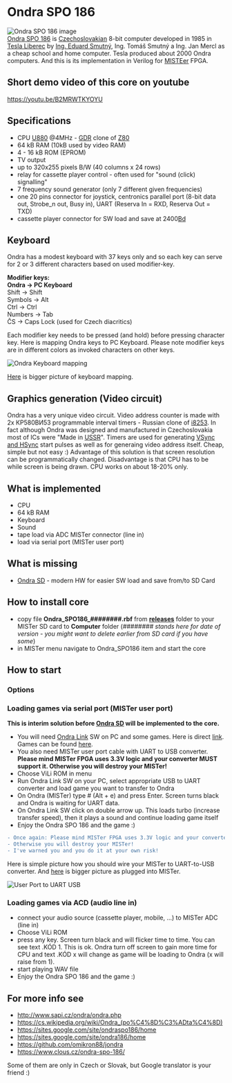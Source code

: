 # Ondra SPO 186
![Ondra SPO 186 image](/pictures/Ondra_th.jpg)  
[Ondra SPO 186](https://cs.wikipedia.org/wiki/Ondra_(po%C4%8D%C3%ADta%C4%8D)) is [Czechoslovakian](https://en.wikipedia.org/wiki/Czechoslovakia) 8-bit computer developed in 1985 in [Tesla Liberec](https://en.wikipedia.org/wiki/Tesla_(Czechoslovak_company)) by [Ing. Eduard Smutný](https://cs.wikipedia.org/wiki/Eduard_Smutn%C3%BD), Ing. Tomáš Smutný a Ing. Jan Mercl as a cheap school and home computer. Tesla produced about 2000 Ondra computers.
And this is its implementation in Verilog for [MISTEer](https://github.com/MiSTer-devel/Main_MiSTer/wiki) FPGA.

## Short demo video of this core on youtube

https://youtu.be/B2MRWTKYOYU

## Specifications

* CPU [U880](https://en.wikipedia.org/wiki/U880) @4MHz - [GDR](https://en.wikipedia.org/wiki/East_Germany) clone of [Z80](https://en.wikipedia.org/wiki/Z80)
* 64 kB RAM (10kB used by video RAM)
* 4 - 16 kB ROM (EPROM) 
* TV output 
* up to 320x255 pixels B/W (40 columns x 24 rows)
* relay for cassette player control - often used for "sound (click) signalling"
* 7 frequency sound generator (only 7 different given frequencies)
* one 20 pins connector for joystick, centronics parallel port (8-bit data out, Strobe_n out, Busy in), UART (Reserva In = RXD, Reserva Out = TXD)
* cassette player connector for SW load and save at 2400[Bd](https://en.wikipedia.org/wiki/Baud)

## Keyboard

Ondra has a modest keyboard with 37 keys only and so each key can serve for 2 or 3 different characters based on used modifier-key.

**Modifier keys:**  
**Ondra      -> PC Keyboard**  
Shift      -> Shift  
Symbols    -> Alt  
Ctrl       -> Ctrl  
Numbers    -> Tab  
ČS         -> Caps Lock (used for Czech diacritics)  

Each modifier key needs to be pressed (and hold) before pressing character key. 
Here is mapping Ondra keys to PC Keyboard. Please note modifier keys are in different colors as invoked characters on other keys.

![Ondra Keyboard mapping](/pictures/OndraKeyboardMapping_small.jpg)

[Here](/pictures/OndraKeyboardMapping.jpg) is bigger picture of keyboard mapping.

## Graphics generation (Video circuit)

Ondra has a very unique video circuit. Video address counter is made with 2x КР580ВИ53 programmable interval timers - Russian clone of [i8253](https://en.wikipedia.org/wiki/Intel_8253). In fact although Ondra was designed and manufactured in Czechoslovakia most of ICs were "Made in [USSR](https://en.wikipedia.org/wiki/Soviet_Union)".
Timers are used for generating [VSync and HSync](https://en.wikipedia.org/wiki/Analog_television#Vertical_synchronization) start pulses as well as for generaing video address itself. Cheap, simple but not easy :)
Advantage of this solution is that screen resolution can be programmatically changed. Disadvantage is that CPU has to be while screen is being drawn. CPU works on about 18-20% only.


## What is implemented

* CPU
* 64 kB RAM
* Keyboard
* Sound
* tape load via ADC MISTer connector (line in)
* load via serial port (MISTer user port)

## What is missing

* [Ondra SD](https://sites.google.com/site/ondraspo186/4-rom-card-sd) - modern HW for easier SW load and save from/to SD Card

## How to install core

* copy file **Ondra_SPO186_########.rbf** from **[releases](/releases)** folder to your MISTer SD card to **Computer** folder
(*######## stands here for date of version - you might want to delete earlier from SD card if you have some*)
* in MISTer menu navigate to Ondra_SPO186 item and start the core

## How to start

### Options
 

### Loading games via serial port (MISTer user port)

**This is interim solution before [Ondra SD](https://sites.google.com/site/ondraspo186/4-rom-card-sd) will be implemented to the core.**  

* You will need [Ondra Link](https://sites.google.com/site/ondraspo186/rs232/ondralink) SW on PC and some games. Here is direct [link](https://sites.google.com/site/ondraspo186/download/9-2-rom-a-utility/OndraLink32.zip?attredirects=0&d=1). Games can be found [here](https://sites.google.com/site/ondraspo186/download/9-1-hry).
* You also need MISTer user port cable with UART to USB converter. **Please mind MISTer FPGA uses 3.3V logic and your converter MUST support it. Otherwise you will destroy your MISTer!**
* Choose ViLi ROM in menu
* Run Ondra Link SW on your PC, select appropriate USB to UART converter and load game you want to transfer to Ondra
* On Ondra (MISTer) type # (Alt + e) and press Enter. Screen turns black and Ondra is waiting for UART data.
* On Ondra Link SW click on double arrow up. This loads turbo (increase transfer speed), then it plays a sound and continue loading game itself
* Enjoy the Ondra SPO 186 and the game :)

```diff
- Once again: Please mind MISTer FPGA uses 3.3V logic and your converter MUST support it. 
- Otherwise you will destroy your MISTer!
- I've warned you and you do it at your own risk!
```
Here is simple picture how you should wire your MISTer to UART-to-USB converter. And [here](/pictures/Mister_UART.jpg) is bigger picture as plugged into MISTer.

![User Port to UART USB](/pictures/UserPortToUART_USB.jpg)


### Loading games via ACD (audio line in)

* connect your audio source (cassette player, mobile, ...) to MISTer ADC (line in)
* Choose ViLi ROM
* press any key. Screen turn black and will flicker time to time. You can see text .KÓD 1. This is ok. Ondra turn off screen to gain more time for CPU and text .KÓD x will change as game will be loading to Ondra (x will raise from 1).
* start playing WAV file
* Enjoy the Ondra SPO 186 and the game :)

## For more info see

* http://www.sapi.cz/ondra/ondra.php
* https://cs.wikipedia.org/wiki/Ondra_(po%C4%8D%C3%ADta%C4%8D)
* https://sites.google.com/site/ondraspo186/home
* https://sites.google.com/site/ondra186/home 
* https://github.com/omikron88/jondra
* https://www.clous.cz/ondra-spo-186/

Some of them are only in Czech or Slovak, but Google translator is your friend :)
